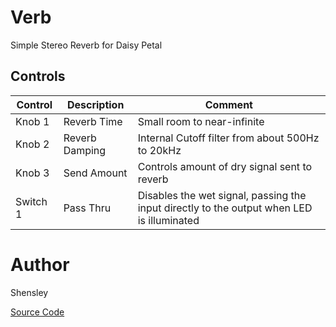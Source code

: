 # Verb

Simple Stereo Reverb for Daisy Petal

## Controls

| Control | Description | Comment |
| --- | --- | --- |
| Knob 1 | Reverb Time | Small room to near-infinite |
| Knob 2 | Reverb Damping | Internal Cutoff filter from about 500Hz to 20kHz |
| Knob 3 | Send Amount | Controls amount of dry signal sent to reverb |
| Switch 1 | Pass Thru | Disables the wet signal, passing the input directly to the output when LED is illuminated |

# Author


Shensley

[Source Code](https://github.com/electro-smith/DaisyExamples/tree/master/petal/Verb)
